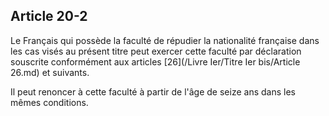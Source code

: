 Article 20-2
----
Le Français qui possède la faculté de répudier la nationalité française dans les
cas visés au présent titre peut exercer cette faculté par déclaration souscrite
conformément aux articles [26](/Livre Ier/Titre Ier bis/Article 26.md) et suivants.

Il peut renoncer à cette faculté à partir de l'âge de seize ans dans les mêmes
conditions.
